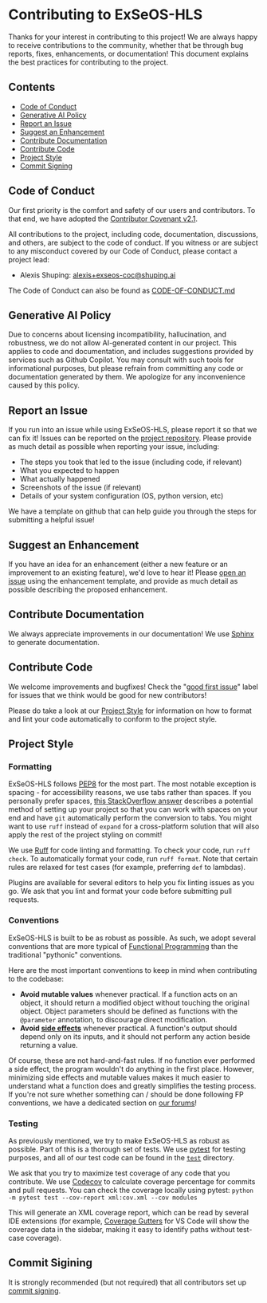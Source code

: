# Contributing to ExSeOS-HLS

Thanks for your interest in contributing to this project! We are always happy to
receive contributions to the community, whether that be through bug reports,
fixes, enhancements, or documentation! This document explains the best practices
for contributing to the project.

## Contents

- [Code of Conduct](#code-of-conduct)
- [Generative AI Policy](#generative-ai-policy)
- [Report an Issue](#report-an-issue)
- [Suggest an Enhancement](#suggest-an-enhancement)
- [Contribute Documentation](#contribute-documentation)
- [Contribute Code](#contribute-code)
- [Project Style](#project-style)
- [Commit Signing](#commit-signing)

## Code of Conduct

Our first priority is the comfort and safety of our users and contributors. To
that end, we have adopted the [Contributor Covenant
v2.1](https://www.contributor-covenant.org/version/2/1/code_of_conduct/).

All contributions to the project, including code, documentation, discussions,
and others, are subject to the code of conduct. If you witness or are subject to
any misconduct covered by our Code of Conduct, please contact a project lead:

- Alexis Shuping: [alexis+exseos-coc@shuping.ai](mailto:alexis+exseos-coc@shuping.ai)

The Code of Conduct can also be found as
[CODE-OF-CONDUCT.md](blob/main/CODE-OF-CONDUCT.md)

## Generative AI Policy

Due to concerns about licensing incompatibility, hallucination, and robustness,
we do not allow AI-generated content in our project. This applies to code and
documentation, and includes suggestions provided by services such as Github
Copilot. You may consult with such tools for informational purposes, but please
refrain from committing any code or documentation generated by them. We
apologize for any inconvenience caused by this policy.

## Report an Issue

If you run into an issue while using ExSeOS-HLS, please report it so that we can
fix it! Issues can be reported on the [project
repository](https://github.com/ashuping/chicory/issues/new/choose). Please
provide as much detail as possible when reporting your issue, including:
- The steps you took that led to the issue (including code, if relevant)
- What you expected to happen
- What actually happened
- Screenshots of the issue (if relevant)
- Details of your system configuration (OS, python version, etc)

We have a template on github that can help guide you through the steps for
submitting a helpful issue!

## Suggest an Enhancement

If you have an idea for an enhancement (either a new feature or an improvement
to an existing feature), we'd love to hear it! Please [open an
issue](https://github.com/ashuping/chicory/issues/new/choose) using the
enhancement template, and provide as much detail as possible describing the
proposed enhancement.

## Contribute Documentation

We always appreciate improvements in our documentation! We use
[Sphinx](https://www.sphinx-doc.org/en/master/) to generate documentation.

## Contribute Code

We welcome improvements and bugfixes! Check the "[good first
issue](https://github.com/ashuping/chicory/labels/good%20first%20issue)" label
for issues that we think would be good for new contributors!

Please do take a look at our [Project Style](#project-style) for information on
how to format and lint your code automatically to conform to the project style.

## Project Style

### Formatting

ExSeOS-HLS follows [PEP8](https://peps.python.org/pep-0008/) for the most part.
The most notable exception is spacing - for accessibility reasons, we use tabs
rather than spaces. If you personally prefer spaces, [this StackOverflow
answer](https://stackoverflow.com/questions/2316677/can-git-automatically-switch-between-spaces-and-tabs)
describes a potential method of setting up your project so that you can work
with spaces on your end and have `git` automatically perform the conversion to
tabs. You might want to use `ruff` instead of `expand` for a cross-platform
solution that will also apply the rest of the project styling on commit!

We use [Ruff](https://docs.astral.sh/ruff/) for code linting and formatting. To
check your code, run `ruff check`. To automatically format your code, run `ruff
format`. Note that certain rules are relaxed for test cases (for example,
preferring `def` to lambdas).

Plugins are available for several editors to help you fix linting issues as you
go. We ask that you lint and format your code before submitting pull requests.

### Conventions

ExSeOS-HLS is built to be as robust as possible. As such, we adopt several
conventions that are more typical of [Functional
Programming](https://en.wikipedia.org/wiki/Functional_programming) than the
traditional "pythonic" conventions.

Here are the most important conventions to keep in mind when contributing to the
codebase:
- **Avoid mutable values** whenever practical. If a function acts on an object,
  it should return a modified object without touching the original object.
  Object parameters should be defined as functions with the `@parameter`
  annotation, to discourage direct modification.
- **Avoid [side
  effects](https://en.wikipedia.org/wiki/Side_effect_(computer_science))**
  whenever practical. A function's output should depend only on its inputs, and
  it should not perform any action beside returning a value.

Of course, these are not hard-and-fast rules. If no function ever performed a
side effect, the program wouldn't do anything in the first place. However,
minimizing side effects and mutable values makes it much easier to understand
what a function does and greatly simplifies the testing process. If you're not
sure whether something can / should be done following FP conventions, we have a
dedicated section on 
[our forums](/discussions/new?category=functional-programming-questions)!

### Testing

As previously mentioned, we try to make ExSeOS-HLS as robust as possible. Part
of this is a thorough set of tests. We use
[pytest](https://docs.pytest.org/en/stable/) for testing purposes, and all of
our test code can be found in the [`test`](blob/main/test) directory.

We ask that you try to maximize test coverage of any code that you contribute.
We use [Codecov](https://about.codecov.io/) to calculate coverage percentage for
commits and pull requests. You can check the coverage locally using pytest:
`python -m pytest test --cov-report xml:cov.xml --cov modules`

This will generate an XML coverage report, which can be read by several IDE
extensions (for example, [Coverage
Gutters](https://marketplace.visualstudio.com/items?itemName=ryanluker.vscode-coverage-gutters)
for VS Code will show the coverage data in the sidebar, making it easy to
identify paths without test-case coverage).

## Commit Sigining

It is strongly recommended (but not required) that all contributors set up
[commit
signing](https://docs.github.com/en/authentication/managing-commit-signature-verification/about-commit-signature-verification#gpg-commit-signature-verification).